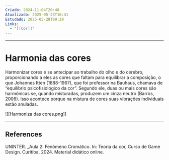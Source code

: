 ```yaml
---
Criado: 2024-11-04T20:48
Atualizado: 2025-05-23T16:41
Estudado: 2025-05-28T09:20
Links:
  - "[[Cor]]"
---
```

---
# Harmonia das cores

Harmonizar cores é se antecipar ao trabalho do olho e do cérebro, proporcionando a eles as cores que faltam para equilibrar a composição, o que Johannes Itten (1888-1967), que foi professor na Bauhaus, chamava de “equilíbrio psicofisiológico da cor”. Segundo ele, duas ou mais cores são harmônicas se, quando misturadas, produzem um cinza neutro (Barros, 2006). Isso acontece porque na mistura de cores suas vibrações individuais estão anuladas.


![[Harmoniza das cores.png]]

---
## References

UNINTER.  _Aula 2: Fenômeno Cromático. In: Teoria da cor, Curso de Game Design. Curitiba, 2024. Material didático online.